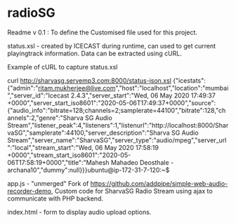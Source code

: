 # radioSG

Readme v 0.1 : To define the Customised file used for this project.


status.xsl - created by ICECAST during runtime, can used to get current playingtrack information. Data can be extracted using cURL. 

Example of cURL to capture status.xsl

curl http://sharvasg.servemp3.com:8000/status-json.xsl
{"icestats":{"admin":"ritam.mukherjee@live.com","host":"localhost","location":"mumbai","server_id":"Icecast 2.4.3","server_start":"Wed, 06 May 2020 17:49:37 +0000","server_start_iso8601":"2020-05-06T17:49:37+0000","source":{"audio_info":"bitrate=128;channels=2;samplerate=44100","bitrate":128,"channels":2,"genre":"Sharva SG Audio Stream","listener_peak":4,"listeners":1,"listenurl":"http://localhost:8000/SharvaSG","samplerate":44100,"server_description":"Sharva SG Audio Stream","server_name":"SharvaSG","server_type":"audio/mpeg","server_url":"local","stream_start":"Wed, 06 May 2020 17:58:19 +0000","stream_start_iso8601":"2020-05-06T17:58:19+0000","title":"Mahesh Mahadeo Deosthale - archana10","dummy":null}}}ubuntu@ip-172-31-7-120:~$




app.js - "unmerged" Fork of https://github.com/addpipe/simple-web-audio-recorder-demo, Custom code for SharvaSG Radio Stream using ajax to communicate with PHP backend.

index.html - form to display audio upload options. 
